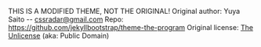 THIS IS A MODIFIED THEME, NOT THE ORIGINAL!
Original author: Yuya Saito -- cssradar@gmail.com
Repo: https://github.com/jekyllbootstrap/theme-the-program
Original license: [The Unlicense](http://unlicense.org) (aka: Public Domain)
